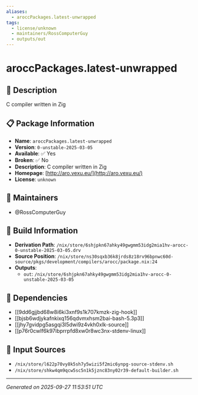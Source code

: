 ```yaml
---
aliases:
  - aroccPackages.latest-unwrapped
tags:
  - license/unknown
  - maintainers/RossComputerGuy
  - outputs/out
---
```


# aroccPackages.latest-unwrapped

## 📝 Description

C compiler written in Zig

## 📋 Package Information

- **Name**: `aroccPackages.latest-unwrapped`
- **Version**: `0-unstable-2025-03-05`
- **Available**: ✅ Yes
- **Broken**: ✅ No
- **Description**: C compiler written in Zig
- **Homepage**: [http://aro.vexu.eu/](http://aro.vexu.eu/)
- **License**: `unknown`
## 👥 Maintainers

- @RossComputerGuy


## 🔧 Build Information

- **Derivation Path**: `/nix/store/6shjpkn67ahky49gwgmm53idg2mia1hv-arocc-0-unstable-2025-03-05.drv`
- **Source Position**: `/nix/store/ns30sqxb36k8jrds8z18rv96bpnwc60d-source/pkgs/development/compilers/arocc/package.nix:24`
- **Outputs**:
  - `out`:  `/nix/store/6shjpkn67ahky49gwgmm53idg2mia1hv-arocc-0-unstable-2025-03-05`

## 🔗 Dependencies

- [[9dd6gjjbd68w8i6ki3xnf9s1k707kmzk-zig-hook]]
- [[bjsb6wdjykafnkixq156qdvmxhsm2bai-bash-5.3p3]]
- [[jhy7gvidpg5asgqi3l5dwi9z4vkh0xlk-source]]
- [[p76r0cwlf6k97ibprrpfd8xw0r8wc3nx-stdenv-linux]]

## 📁 Input Sources

- `/nix/store/l622p70vy8k5sh7y5wizi5f2mic6ynpg-source-stdenv.sh`
- `/nix/store/shkw4qm9qcw5sc5n1k5jznc83ny02r39-default-builder.sh`

---
*Generated on 2025-09-27 11:53:51 UTC*
